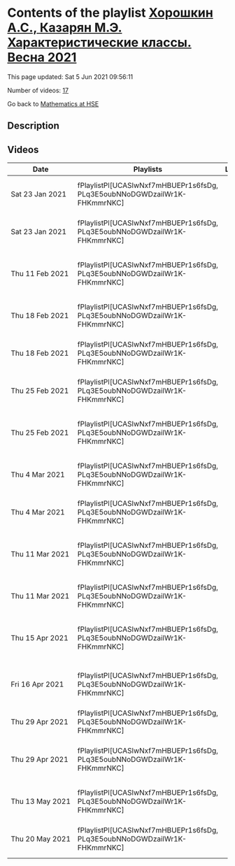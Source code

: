 # Contents of the playlist [Хорошкин А.С., Казарян М.Э. Характеристические классы. Весна 2021](https://www.youtube.com/playlist?list=PLq3E5oubNNoDGWDzailWr1K-FHKmmrNKC)

This page updated: Sat 5 Jun 2021 09:56:11

Number of videos: [17](#videos)

Go back to [Mathematics at HSE](../README.md)

## Description



## Videos

|Date|Playlists|Links|Name|
|---|---|---|---|
| Sat&nbsp;23&nbsp;Jan&nbsp;2021 | fPlaylistPl[UCASlwNxf7mHBUEPr1s6fsDg, PLq3E5oubNNoDGWDzailWr1K-FHKmmrNKC] |  | [[**e**](https://studio.youtube.com/video/G4cBw2lTs1E/edit "Edit")] [Казарян М.Э., Хорошкин А.С. Характеристические классы 1](https://www.youtube.com/watch?v=G4cBw2lTs1E&list=PLq3E5oubNNoDGWDzailWr1K-FHKmmrNKC "Курс ВШЭ весна 2021") |
| Sat&nbsp;23&nbsp;Jan&nbsp;2021 | fPlaylistPl[UCASlwNxf7mHBUEPr1s6fsDg, PLq3E5oubNNoDGWDzailWr1K-FHKmmrNKC] |  | [[**e**](https://studio.youtube.com/video/pJgU_p-SMy0/edit "Edit")] [Казарян М.Э., Хорошкин А.С. Характеристические классы1 (семинар)](https://www.youtube.com/watch?v=pJgU_p-SMy0&list=PLq3E5oubNNoDGWDzailWr1K-FHKmmrNKC "Курс ВШЭ весна 2021") |
| Thu&nbsp;11&nbsp;Feb&nbsp;2021 | fPlaylistPl[UCASlwNxf7mHBUEPr1s6fsDg, PLq3E5oubNNoDGWDzailWr1K-FHKmmrNKC] |  | [[**e**](https://studio.youtube.com/video/aGM3HgH301M/edit "Edit")] [Казарян, Хорошкин Характеристические классы 11.02 (Казарян)](https://www.youtube.com/watch?v=aGM3HgH301M&list=PLq3E5oubNNoDGWDzailWr1K-FHKmmrNKC) |
| Thu&nbsp;18&nbsp;Feb&nbsp;2021 | fPlaylistPl[UCASlwNxf7mHBUEPr1s6fsDg, PLq3E5oubNNoDGWDzailWr1K-FHKmmrNKC] |  | [[**e**](https://studio.youtube.com/video/sl6SaJozhHs/edit "Edit")] [Казарян, Хорошкин Характеристические классы 18.02](https://www.youtube.com/watch?v=sl6SaJozhHs&list=PLq3E5oubNNoDGWDzailWr1K-FHKmmrNKC) |
| Thu&nbsp;18&nbsp;Feb&nbsp;2021 | fPlaylistPl[UCASlwNxf7mHBUEPr1s6fsDg, PLq3E5oubNNoDGWDzailWr1K-FHKmmrNKC] |  | [[**e**](https://studio.youtube.com/video/IafrkD9DoE8/edit "Edit")] [Казарян, Хорошкин Характеристические классы 18.02](https://www.youtube.com/watch?v=IafrkD9DoE8&list=PLq3E5oubNNoDGWDzailWr1K-FHKmmrNKC) |
| Thu&nbsp;25&nbsp;Feb&nbsp;2021 | fPlaylistPl[UCASlwNxf7mHBUEPr1s6fsDg, PLq3E5oubNNoDGWDzailWr1K-FHKmmrNKC] |  | [[**e**](https://studio.youtube.com/video/1HRsufisWdc/edit "Edit")] [Казарян, Хорошкин Характеристические классы (25.02.21)](https://www.youtube.com/watch?v=1HRsufisWdc&list=PLq3E5oubNNoDGWDzailWr1K-FHKmmrNKC) |
| Thu&nbsp;25&nbsp;Feb&nbsp;2021 | fPlaylistPl[UCASlwNxf7mHBUEPr1s6fsDg, PLq3E5oubNNoDGWDzailWr1K-FHKmmrNKC] |  | [[**e**](https://studio.youtube.com/video/o0YK5gElOTw/edit "Edit")] [Казарян, Хорошкин Характеристические классы 25.02.21 семинар](https://www.youtube.com/watch?v=o0YK5gElOTw&list=PLq3E5oubNNoDGWDzailWr1K-FHKmmrNKC) |
| Thu&nbsp;4&nbsp;Mar&nbsp;2021 | fPlaylistPl[UCASlwNxf7mHBUEPr1s6fsDg, PLq3E5oubNNoDGWDzailWr1K-FHKmmrNKC] |  | [[**e**](https://studio.youtube.com/video/J002xlakql8/edit "Edit")] [Хорошкин А.С., Казарян М.Э. Характеристические классы. (04.03.21)](https://www.youtube.com/watch?v=J002xlakql8&list=PLq3E5oubNNoDGWDzailWr1K-FHKmmrNKC) |
| Thu&nbsp;4&nbsp;Mar&nbsp;2021 | fPlaylistPl[UCASlwNxf7mHBUEPr1s6fsDg, PLq3E5oubNNoDGWDzailWr1K-FHKmmrNKC] |  | [[**e**](https://studio.youtube.com/video/wQzs8RsTv9Q/edit "Edit")] [Хорошкин А.С., Казарян М.Э. Характеристические классы. (04.03.21)](https://www.youtube.com/watch?v=wQzs8RsTv9Q&list=PLq3E5oubNNoDGWDzailWr1K-FHKmmrNKC) |
| Thu&nbsp;11&nbsp;Mar&nbsp;2021 | fPlaylistPl[UCASlwNxf7mHBUEPr1s6fsDg, PLq3E5oubNNoDGWDzailWr1K-FHKmmrNKC] |  | [[**e**](https://studio.youtube.com/video/A3e-IDAv_Zc/edit "Edit")] [Хорошкин А.С., Казарян М.Э. Характеристические классы. (11.03.21) семинар](https://www.youtube.com/watch?v=A3e-IDAv_Zc&list=PLq3E5oubNNoDGWDzailWr1K-FHKmmrNKC) |
| Thu&nbsp;11&nbsp;Mar&nbsp;2021 | fPlaylistPl[UCASlwNxf7mHBUEPr1s6fsDg, PLq3E5oubNNoDGWDzailWr1K-FHKmmrNKC] |  | [[**e**](https://studio.youtube.com/video/lWF_UtKXBCI/edit "Edit")] [Хорошкин А.С., Казарян М.Э. Характеристические классы. (11.03.21)](https://www.youtube.com/watch?v=lWF_UtKXBCI&list=PLq3E5oubNNoDGWDzailWr1K-FHKmmrNKC) |
| Thu&nbsp;15&nbsp;Apr&nbsp;2021 | fPlaylistPl[UCASlwNxf7mHBUEPr1s6fsDg, PLq3E5oubNNoDGWDzailWr1K-FHKmmrNKC] |  | [[**e**](https://studio.youtube.com/video/AI4f9qbG_SE/edit "Edit")] [Хорошкин А.С., Казарян М.Э. Характеристические классы (Весна 2021) 15.04.21](https://www.youtube.com/watch?v=AI4f9qbG_SE&list=PLq3E5oubNNoDGWDzailWr1K-FHKmmrNKC) |
| Fri&nbsp;16&nbsp;Apr&nbsp;2021 | fPlaylistPl[UCASlwNxf7mHBUEPr1s6fsDg, PLq3E5oubNNoDGWDzailWr1K-FHKmmrNKC] |  | [[**e**](https://studio.youtube.com/video/dSJUgQrodGs/edit "Edit")] [Хорошкин А.С., Казарян М.Э. Характеристические классы (Весна 2021) 15.04.21](https://www.youtube.com/watch?v=dSJUgQrodGs&list=PLq3E5oubNNoDGWDzailWr1K-FHKmmrNKC) |
| Thu&nbsp;29&nbsp;Apr&nbsp;2021 | fPlaylistPl[UCASlwNxf7mHBUEPr1s6fsDg, PLq3E5oubNNoDGWDzailWr1K-FHKmmrNKC] |  | [[**e**](https://studio.youtube.com/video/uRrYX9Szt0I/edit "Edit")] [Deleted video](https://www.youtube.com/watch?v=uRrYX9Szt0I&list=PLq3E5oubNNoDGWDzailWr1K-FHKmmrNKC "This video is unavailable.") |
| Thu&nbsp;29&nbsp;Apr&nbsp;2021 | fPlaylistPl[UCASlwNxf7mHBUEPr1s6fsDg, PLq3E5oubNNoDGWDzailWr1K-FHKmmrNKC] |  | [[**e**](https://studio.youtube.com/video/wJoRmVwTaig/edit "Edit")] [Казарян, Хорошкин Характеристические классы 29.04.21, лекция](https://www.youtube.com/watch?v=wJoRmVwTaig&list=PLq3E5oubNNoDGWDzailWr1K-FHKmmrNKC) |
| Thu&nbsp;13&nbsp;May&nbsp;2021 | fPlaylistPl[UCASlwNxf7mHBUEPr1s6fsDg, PLq3E5oubNNoDGWDzailWr1K-FHKmmrNKC] |  | [[**e**](https://studio.youtube.com/video/Ubnphwa-Xx0/edit "Edit")] [Хорошкин А.С. Казарян М. Э. Характеристические классы 13.05.2020](https://www.youtube.com/watch?v=Ubnphwa-Xx0&list=PLq3E5oubNNoDGWDzailWr1K-FHKmmrNKC) |
| Thu&nbsp;20&nbsp;May&nbsp;2021 | fPlaylistPl[UCASlwNxf7mHBUEPr1s6fsDg, PLq3E5oubNNoDGWDzailWr1K-FHKmmrNKC] |  | [[**e**](https://studio.youtube.com/video/f5Qz5A9J1bI/edit "Edit")] [Хорошкин А.С. Казарян М. Э. Характеристические классы 13.05.2020](https://www.youtube.com/watch?v=f5Qz5A9J1bI&list=PLq3E5oubNNoDGWDzailWr1K-FHKmmrNKC) |
